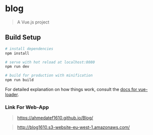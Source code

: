 # blog

> A Vue.js project

## Build Setup

``` bash
# install dependencies
npm install

# serve with hot reload at localhost:8080
npm run dev

# build for production with minification
npm run build
```

For detailed explanation on how things work, consult the [docs for vue-loader](http://vuejs.github.io/vue-loader).
### Link For Web-App

> https://ahmedatef1610.github.io/Blog/

> http://blog1610.s3-website-eu-west-1.amazonaws.com/
